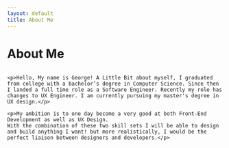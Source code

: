 ```yaml
---
layout: default
title: About Me
---
```


<div class="post">
	<h1 class="pageTitle">About Me</h1>
	<center><img src="{{ '/assets/img/profile.jpg' | prepend: site.baseurl }}" alt="" align="middle"></center>

	<p>Hello, My name is George! A Little Bit about myself, I graduated from college with a bachelor’s degree in Computer Science. Since then I landed a full time role as a Software Engineer. Recently my role has changes to UX Engineer. I am currently pursuing my master's degree in UX design.</p>

	<p>My ambition is to one day become a very good at both Front-End Development as well as UX Design.
	With the combination of these two skill sets I will be able to design and build anything I want! but more realistically, I would be the perfect liaison between designers and developers.</p>

</div>
